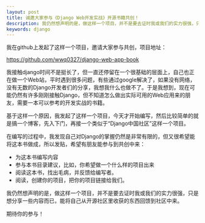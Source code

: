 ```yaml
---
layout: post
title: 诚邀大家参与《Django Web开发实战》开源书籍共创！
description: 我仍然想声明的是，做这样一个项目，并不是要去证时我或我们的实力很强，只是想分享一些内容而已。
keywords: django
---
```


我在github上发起了这样一个项目，邀请大家参与共创，项目地址：

<https://github.com/wwq0327/django-web-app-book>

我接触django时间不是挺长了，但一直还停留在一个很基础的层面上，自己也正在做一个Web站，平时遇到很多问题，有些通过google解决了，如果没有网络，没有无数的Django开发者们的分享，我想我什么也做不了。于是我想到，现在可能仍然有许多刚刚接触Django，但不知道怎么做出实际可用的Web应用来的朋友，需要一本可以参考的开发实战的书籍。

基于这样一个原因，我发起了这样一个项目，今天才开始编写，然后比较简单的就是搞一个博客，先入下门，再接一个类似于“Django中国社区”这样一个项目。

在编写的过程中，我发现自己对Django的掌握仍然是非常有限的，但又很希望能将这本书做成，所以发贴，希望有朋友能参与到共创中来：

- 为这本书编写内容
- 参与本书目录建议，比如，你希望做一个什么样的项目出来
- 阅读这本书，找出毛病，并反馈给编写者。
- 阅读，创建你的项目，把你的项目链接给我们。

我仍然想声明的是，做这样一个项目，并不是要去证时我或我们的实力很强，只是想分享一些内容而已，能将自己从开源社区里收获的东西回馈到社区中来。

期待你的参与！
